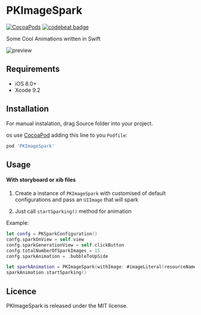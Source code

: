 # PKImageSpark

[![CocoaPods](https://img.shields.io/cocoapods/p/FaveButton.svg)](https://cocoapods.org/pods/PKImageSpark)
[![codebeat badge](https://codebeat.co/badges/580517f8-efc8-4d20-89aa-900531610144)](https://codebeat.co/projects/github-com-kumarpramod017-pkimagespark-master)

Some Cool Animations  written in Swift


![preview](https://github.com/kumarpramod017/PKImageSpark/blob/master/PKImageSparkDemo/demo.gif)


## Requirements

- iOS 8.0+
- Xcode 9.2

## Installation

For manual instalation, drag Source folder into your project.

os use [CocoaPod](https://cocoapods.org) adding this line to you `Podfile`:

```ruby
pod 'PKImageSpark'
```

## Usage

#### With storyboard or xib files

1) Create a instance of  `PKImageSpark` with customised of default configurations and pass an `UIImage` that will spark

2) Just call `startSparking()` method for animation

Example:

```swift
let confg = PKSparkConfiguration()
confg.sparkOnView = self.view
confg.sparkGenerationView = self.clickButton
confg.totalNumberOfSparkImages = 15
confg.sparkAnimation = .bubbleToUpSide

let sparkAnimation = PKImageSpark(withImage: #imageLiteral(resourceName: "ic_love"), configuration: confg)
sparkAnimation.startSparking()
```

## Licence

PKImageSpark is released under the MIT license.











